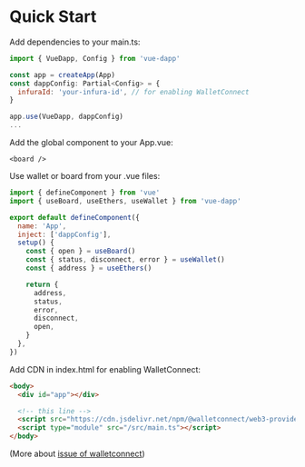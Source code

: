 # Quick Start
Add dependencies to your main.ts:

```javascript
import { VueDapp, Config } from 'vue-dapp'

const app = createApp(App)
const dappConfig: Partial<Config> = {
  infuraId: 'your-infura-id', // for enabling WalletConnect
}

app.use(VueDapp, dappConfig)
...
```

Add the global component to your App.vue:

```vue
<board />
```

Use wallet or board from your .vue files:

```javascript
import { defineComponent } from 'vue'
import { useBoard, useEthers, useWallet } from 'vue-dapp'

export default defineComponent({
  name: 'App',
  inject: ['dappConfig'],
  setup() {
    const { open } = useBoard()
    const { status, disconnect, error } = useWallet()
    const { address } = useEthers()

    return {
      address,
      status,
      error,
      disconnect,
      open,
    }
  },
})
```

Add CDN in index.html for enabling WalletConnect:

```html
<body>
  <div id="app"></div>

  <!-- this line -->
  <script src="https://cdn.jsdelivr.net/npm/@walletconnect/web3-provider@1.6.5/dist/umd/index.min.js"></script>
  <script type="module" src="/src/main.ts"></script>
</body>
```
(More about [issue of walletconnect](https://github.com/chnejohnson/vue-dapp/issues/3))

